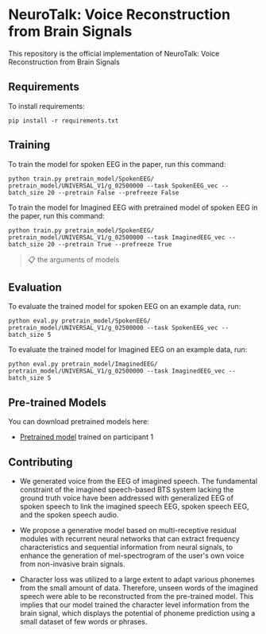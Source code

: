 # NeuroTalk: Voice Reconstruction from Brain Signals
This repository is the official implementation of NeuroTalk: Voice Reconstruction from Brain Signals

## Requirements
To install requirements:

```setup
pip install -r requirements.txt
```

## Training
To train the model for spoken EEG in the paper, run this command:
```train
python train.py pretrain_model/SpokenEEG/ pretrain_model/UNIVERSAL_V1/g_02500000 --task SpokenEEG_vec --batch_size 20 --pretrain False --prefreeze False
```
To train the model for Imagined EEG with pretrained model of spoken EEG in the paper, run this command:
```train
python train.py pretrain_model/SpokenEEG/ pretrain_model/UNIVERSAL_V1/g_02500000 --task ImaginedEEG_vec --batch_size 20 --pretrain True --prefreeze True
```
>📋 the arguments of models

## Evaluation
To evaluate the trained model for spoken EEG on an example data, run:
```eval
python eval.py pretrain_model/SpokenEEG/ pretrain_model/UNIVERSAL_V1/g_02500000 --task SpokenEEG_vec --batch_size 5
```
To evaluate the trained model for Imagined EEG on an example data, run:
```eval
python eval.py pretrain_model/ImaginedEEG/ pretrain_model/UNIVERSAL_V1/g_02500000 --task ImaginedEEG_vec --batch_size 5
```

## Pre-trained Models

You can download pretrained models here:
- [Pretrained model](https://drive.google.com/drive/folders/1x6GNHzAQkqL5eQmIcPTjVPb9D5dtx02W?usp=sharing) trained on participant 1



## Contributing
- We generated voice from the EEG of imagined speech. The fundamental constraint of the imagined speech-based BTS system lacking the ground truth voice have been addressed with generalized EEG of spoken speech to link the imagined speech EEG, spoken speech EEG, and the spoken speech audio.

- We propose a generative model based on multi-receptive residual modules with recurrent neural networks that can extract frequency characteristics and sequential information from neural signals, to enhance the generation of mel-spectrogram of the user's own voice from non-invasive brain signals.

- Character loss was utilized to a large extent to adapt various phonemes from the small amount of data. Therefore, unseen words of the imagined speech were able to be reconstructed from the pre-trained model. This implies that our model trained the character level information from the brain signal, which displays the potential of phoneme prediction using a small dataset of few words or phrases. 


<!--
**NeuroTalk/NeuroTalk** is a ✨ _special_ ✨ repository because its `README.md` (this file) appears on your GitHub profile.

Here are some ideas to get you started:

- 🔭 I’m currently working on ...
- 🌱 I’m currently learning ...
- 👯 I’m looking to collaborate on ...
- 🤔 I’m looking for help with ...
- 💬 Ask me about ...
- 📫 How to reach me: ...
- 😄 Pronouns: ...
- ⚡ Fun fact: ...
-->
